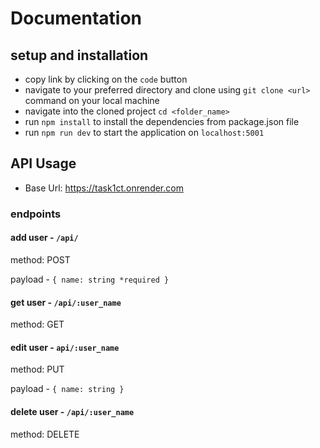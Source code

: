 # Documentation

## setup and installation

- copy link by clicking on the `code` button
- navigate to your preferred directory and clone using `git clone <url>` command on your local machine
- navigate into the cloned project `cd <folder_name>`
- run `npm install` to install the dependencies from package.json file
- run `npm run dev` to start the application on `localhost:5001`

## API Usage

* Base Url: https://task1ct.onrender.com

### endpoints

#### add user - `/api/`
method: POST

payload - `{
    name: string *required
}`

#### get user - `/api/:user_name`
method: GET

#### edit user - `api/:user_name`
method: PUT

payload - `{
    name: string
}`

#### delete user - `/api/:user_name`
method: DELETE



